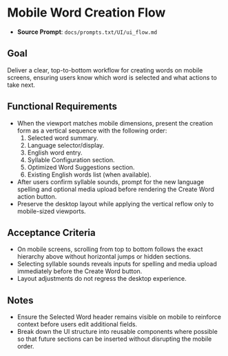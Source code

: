 # Mobile Word Creation Flow

- **Source Prompt**: `docs/prompts.txt/UI/ui_flow.md`

## Goal
Deliver a clear, top-to-bottom workflow for creating words on mobile screens, ensuring users know which word is selected and what actions to take next.

## Functional Requirements
- When the viewport matches mobile dimensions, present the creation form as a vertical sequence with the following order:
  1. Selected word summary.
  2. Language selector/display.
  3. English word entry.
  4. Syllable Configuration section.
  5. Optimized Word Suggestions section.
  6. Existing English words list (when available).
- After users confirm syllable sounds, prompt for the new language spelling and optional media upload before rendering the Create Word action button.
- Preserve the desktop layout while applying the vertical reflow only to mobile-sized viewports.

## Acceptance Criteria
- On mobile screens, scrolling from top to bottom follows the exact hierarchy above without horizontal jumps or hidden sections.
- Selecting syllable sounds reveals inputs for spelling and media upload immediately before the Create Word button.
- Layout adjustments do not regress the desktop experience.

## Notes
- Ensure the Selected Word header remains visible on mobile to reinforce context before users edit additional fields.
- Break down the UI structure into reusable components where possible so that future sections can be inserted without disrupting the mobile order.
